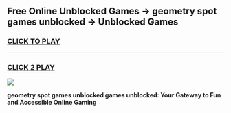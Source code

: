 
## Free Online Unblocked Games → geometry spot games unblocked → Unblocked Games
<h3>
<a href="https://premium.freeplayer.one?title=geometry_spot_games_unblocked&ref=21F">CLICK TO PLAY</a></h3>
<hr>

<h3>
<a href="https://premium.freeplayer.one?title=geometry_spot_games_unblocked&ref=21F">CLICK 2 PLAY</a>
  
</h3>

<a href="https://premium.freeplayer.one?title=geometry_spot_games_unblocked&ref=21F/"><img src="https://clearcache.store/games.png"></a>


**geometry spot games unblocked games unblocked: Your Gateway to Fun and Accessible Online Gaming**
